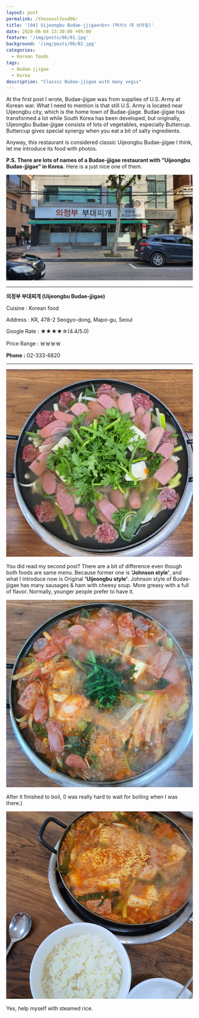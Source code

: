 ```yaml
---
layout: post
permalink: /theseoulfood06/
title: '[04] Uijeongbu Budae-jjigae<br> (텍사스 데 브라질)'
date: 2020-06-04 13:30:00 +09:00
feature: '/img/posts/06/01.jpg'
background: '/img/posts/06/02.jpg'
categories: 
  - Korean foods
tags: 
  - Budae-jjigae
  - Korea
description: "Classic Budae-jjigae with many vegis"
---
```


At the first post I wrote, Budae-jjigae was from supplies of U.S. Army at Korean war. What I need to mention is that still U.S. Army is located near Uijeongbu city, which is the home town of Budae-jjiage. Budae-jjigae has transformed a lot while South Korea has been developed, but originally, Uijeongbu Budae-jjigae consists of lots of vegetables, especially Buttercup. Buttercup gives special synergy when you eat a bit of salty ingredients.

Anyway, this restaurant is considered classic Uijeongbu Budae-jjigae I think, let me introduce its food with photos.

**P.S. There are lots of names of a Budae-jjigae restaurant with "Uijeongbu Budae-jjigae" in Korea.** Here is a just nice one of them.

![ujbbj](/img/posts/06/03.jpg)

------

**의정부 부대찌개 (Uijeongbu Budae-jjigae)**

Cuisine : Korean food

Address : KR, 478-2 Seogyo-dong, Mapo-gu, Seoul

Google Rate : ★★★★☆(4.4/5.0)

Price Range : ￦￦￦￦

**Phone :** 02-333-6820

-------

![ujbbj](/img/posts/06/04.jpg)

You did read my second post? There are a bit of difference even though both foods are same menu. Because former one is **'Johnson style'**, and what I introduce now is Original **'Uijeongbu style'**. Johnson style of Budae-jjigae has many sausages & ham with cheesy soup. More greasy with a full of flavor. Normally, younger people prefer to have it.

![ujbbj](/img/posts/06/05.jpg)

After it finished to boil, (I was really hard to wait for boiling when I was there.)

![ujbbj](/img/posts/06/06.jpg)

Yes, help myself with steamed rice.